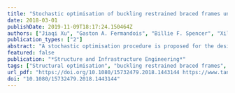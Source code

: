 ```yaml
---
title: "Stochastic optimisation of buckling restrained braced frames under seismic loading"
date: 2018-03-01
publishDate: 2019-11-09T18:17:24.150464Z
authors: ["Jiaqi Xu", "Gaston A. Fermandois", "Billie F. Spencer", "Xilin Lu"]
publication_types: ["2"]
abstract: "A stochastic optimisation procedure is proposed for the design of low- and mid-rise buckling restrained braced frames subject to seismic loading. The seismic excitation is represented as a zero-mean nonstationary filtered white noise. The Bouc?Wen model is chosen to represent the hysteretic behaviour of the buckling restrained braces. The equivalent linearisation method is employed to determine the second-order statistics of structural responses from the non-linear system. Three seismic intensity levels are considered in this study, which are associated to earthquakes with different probability of occurrence during the building?s lifecycle. It was observed that the optimal design that minimises the maximum ductility demand produces a more uniform distribution of energy dissipation and avoids soft-storey mechanisms; therefore, this design objective is considered to be a more reasonable optimisation objective for the design of buckling restrained braced frames. For higher rise structures, buckling restrained braces may experience over-dimensioning in the top stories, which means that dissipation will not occur. Thus, an upper bound constraint for the stiffness design of the buckling restrained braces is taken into account."
featured: false
publication: "*Structure and Infrastructure Engineering*"
tags: ["Structural optimisation", "buckling restrained braced frames", "hysteretic behaviour", "seismic response", "stochastic seismic loading"]
url_pdf: "https://doi.org/10.1080/15732479.2018.1443144 https://www.tandfonline.com/doi/full/10.1080/15732479.2018.1443144"
doi: "10.1080/15732479.2018.1443144"
---
```


